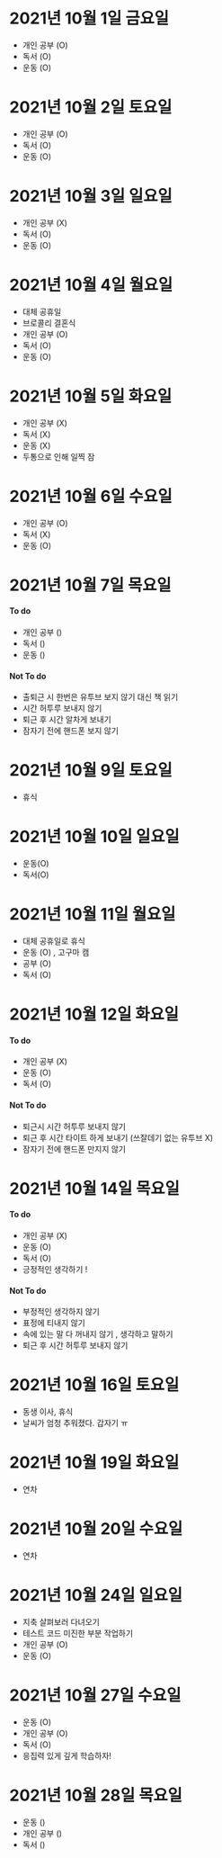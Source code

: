 
# 2021년 10월 1일 금요일 

- 개인 공부 (O)
- 독서 (O)
- 운동 (O)

# 2021년 10월 2일 토요일

- 개인 공부 (O)
- 독서 (O)
- 운동 (O)

# 2021년 10월 3일 일요일

- 개인 공부 (X)
- 독서 (O)
- 운동 (O)

# 2021년 10월 4일 월요일 

- 대체 공휴일
- 브로콜리 결혼식 
- 개인 공부 (O)
- 독서 (O)
- 운동 (O)

# 2021년 10월 5일 화요일

- 개인 공부 (X)
- 독서 (X)
- 운동 (X)
- 두통으로 인해 일찍 잠

# 2021년 10월 6일 수요일

- 개인 공부 (O)
- 독서 (X)
- 운동 (O)

# 2021년 10월 7일 목요일

#### To do 

- 개인 공부 ()
- 독서 ()
- 운동 ()

#### Not To do 

- 출퇴근 시 한번은 유투브 보지 않기 대신 책 읽기 
- 시간 허투루 보내지 않기
- 퇴근 후 시간 알차게 보내기
- 잠자기 전에 핸드폰 보지 않기

# 2021년 10월 9일 토요일 

- 휴식

# 2021년 10월 10일 일요일

- 운동(O)
- 독서(O)

# 2021년 10월 11일 월요일

- 대체 공휴일로 휴식
- 운동 (O) , 고구마 캠
- 공부 (O)
- 독서 (O)

# 2021년 10월 12일 화요일 

#### To do

- 개인 공부 (X)
- 운동 (O)
- 독서 (O)

#### Not To do

- 퇴근시 시간 허투루 보내지 않기 
- 퇴근 후 시간 타이트 하게 보내기 (쓰잘데기 없는 유투브 X)
- 잠자기 전에 핸드폰 만지지 않기 

# 2021년 10월 14일 목요일 

#### To do 

- 개인 공부 (X)
- 운동 (O)
- 독서 (O)
- 긍정적인 생각하기 !

#### Not To do

- 부정적인 생각하지 않기 
- 표정에 티내지 않기 
- 속에 있는 말 다 꺼내지 않기 , 생각하고 말하기 
- 퇴근 후 시간 허투루 보내지 않기

# 2021년 10월 16일 토요일 

- 동생 이사, 휴식
- 날씨가 엄청 추워졌다. 갑자기 ㅠ

# 2021년 10월 19일 화요일

- 연차

# 2021년 10월 20일 수요일

- 연차

# 2021년 10월 24일 일요일 

- 지축 살펴보러 다녀오기 
- 테스트 코드 미진한 부분 작업하기 
- 개인 공부 (O)
- 운동 (O)

# 2021년 10월 27일 수요일 

- 운동 (O)
- 개인 공부 (O)
- 독서 (O)
- 응집력 있게 깊게 학습하자!

# 2021년 10월 28일 목요일 

- 운동 ()
- 개인 공부 ()
- 독서 ()


